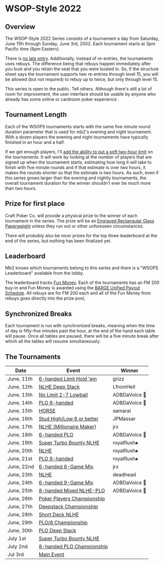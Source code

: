 # WSOP-Style 2022

## Overview

The WSOP-Style 2022 Series consists of a tournament a day from
Saturday, June 11th through Sunday, June 3rd, 2002.  Each tournament starts
at 3pm Pacific time (6pm Eastern).

There is [no late
entry](https://github.com/ctm/mb2-doc/issues/183). Additionally,
instead of re-entries, the tournaments uses rebuys.  The difference
being that rebuys happen immediately after you bust and you retain the
seat that you were busted in.  So, if the structure sheet says the
tournament supports two re-entries through level 15, you will be
allowed (but not required) to rebuy up to twice, but only through
level 15.

This series is open to the public.  Tell others.  Although there's
still a lot of room for improvement, the user interface should be
usable by anyone who already has some online or cardroom poker
experience .

## Tournament Length

Each of the WSOPS tournaments starts with the same five minute round
duration parameter that is used for mb2's evening and night
tournament.  With a dozen players the evening and night tournaments
have typically finished in an hour and a half.

If we get enough players, I'll [add the ability to put a soft two-hour
limit](https://github.com/ctm/mb2-doc/issues/969) on the tournaments.
It will work by looking at the number of players that are signed up when
the tournament starts, estimating how long it will take to finish with
five minute rounds and if that estimate is over two hours, it makes
the rounds shorter so that the estimate is two hours.  As such, even
if this series grows larger than the evening and nightly tournaments,
the overall tournament duration for the winner shouldn't ever be much
more than two hours.

## Prize for first place

Craft Poker Co. will provide a physical prize to the winner of each
tournament in the series. The prize will be an [Engraved Rectangular
Glass
Paperweight](https://www.trophies2go.com/engraved-rettangolo-glass-paperweight.html)
unless they run out or other unforeseen circumstances.

There will _probably_ also be nicer prizes for the top three
leaderboard at the end of the series, but nothing has been finalized yet.

## Leaderboard

Mb2 knows which tournaments belong to this series and there is a
"WSOPS Leaderboard" available from the lobby.

The leaderboard tracks [Fun Money](../fun_money.md).  Each of the tournaments
has an FM 200 buy-in and Fun Money is awarded using the [BARGE Unified Payout
Schedule](../barge/payouts.md). All rebuys are for FM 200 each and all of
the Fun Money from rebuys goes directly into the prize pool,

## Synchronized Breaks

Each tournament is run with synchronized breaks, meaning when the time
of day is fifty-five minutes past the hour, at the end of the hand
each table will pause. Once all tables are paused, there will be a
five minute break after which all the tables will resume
simultaneously.

## The Tournaments

|Date|Event|Winner|
|--|--|-|
|June, 11th|[6-handed Limit Hold 'em](https://www.wsop.com/pdfs/structuresheets/structure_4943_20323.pdf)|grizz|
|June, 12th|[NLHE Deep Stack](https://www.wsop.com/pdfs/structuresheets/structure_4943_20325.pdf)|LfromHell|
|June, 13th|[No Limit 2-7 Lowball](https://www.wsop.com/pdfs/structuresheets/structure_4943_20329.pdf)|ADBDaVoice 🎤|
|June, 14th|[PLO 8-handed](https://www.wsop.com/pdfs/structuresheets/structure_4943_20330.pdf)|ADBDaVoice 🎤|
|June, 15th|[HORSE](https://www.wsop.com/pdfs/structuresheets/structure_4943_20332.pdf)|samarai|
|June, 16th|[Stud High/Low 8 or better](https://www.wsop.com/pdfs/structuresheets/structure_4943_20336.pdf)|JPMassar|
|June, 17th|[NLHE (Millionaire Maker)](https://www.wsop.com/pdfs/structuresheets/structure_4943_20337.pdf)|jrx|
|June, 18th|[6-handed PLO](https://www.wsop.com/pdfs/structuresheets/structure_4943_20339.pdf)|ADBDaVoice 🎤|
|June, 19th|[Super Turbo Bounty NLHE](https://www.wsop.com/pdfs/structuresheets/structure_4943_20341.pdf)|royalflush♠️|
|June, 20th|[NLHE](https://www.wsop.com/pdfs/structuresheets/structure_4943_20343.pdf)|royalflush♠️|
|June, 21st|[PLO 8-handed](https://www.wsop.com/pdfs/structuresheets/structure_4943_20345.pdf)|royalflush♠️|
|June, 22nd|[6-handed 8-Game Mix](https://www.wsop.com/pdfs/structuresheets/structure_4943_20348.pdf)|jrx|
|June, 23th|[NLHE](https://www.wsop.com/pdfs/structuresheets/structure_4943_20349.pdf)|deadhead|
|June, 24th|[6-handed 9-Game Mix](https://www.wsop.com/pdfs/structuresheets/structure_4943_20352.pdf)|ADBDaVoice 🎤|
|June, 25th|[8-handed Mixed NLHE-PLO](https://www.wsop.com/pdfs/structuresheets/structure_4943_20353.pdf)|ADBDaVoice 🎤|
|June, 26th|[Poker Players Championship](https://www.wsop.com/pdfs/structuresheets/structure_4943_20356.pdf)|
|June, 27th|[Deepstack Championship](https://www.wsop.com/pdfs/structuresheets/structure_4943_20357.pdf)|
|June, 28th|[Short Deck NLHE](https://www.wsop.com/pdfs/structuresheets/structure_4943_20360.pdf)|
|June, 29th|[PLO/8 Championship](https://www.wsop.com/pdfs/structuresheets/structure_4943_20363.pdf)|
|June, 30th|[PLO Deep Stack](https://www.wsop.com/pdfs/structuresheets/structure_4943_20364.pdf)|
|July 1st|[Super Turbo Bounty NLHE](https://www.wsop.com/pdfs/structuresheets/structure_4943_20367.pdf)|
|July 2nd|[8-handed PLO Championship](https://www.wsop.com/pdfs/structuresheets/structure_4943_20369.pdf)|
|Jul 3rd|[Main Event](https://www.wsop.com/pdfs/structuresheets/structure_4943_20370.pdf)|
